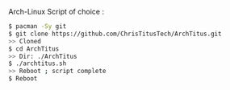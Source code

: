 Arch-Linux Script of choice :

```bash
$ pacman -Sy git
$ git clone https://github.com/ChrisTitusTech/ArchTitus.git
>> Cloned
$ cd ArchTitus
>> Dir: ./ArchTitus
$ ./archtitus.sh
>> Reboot ; script complete
$ Reboot
```
